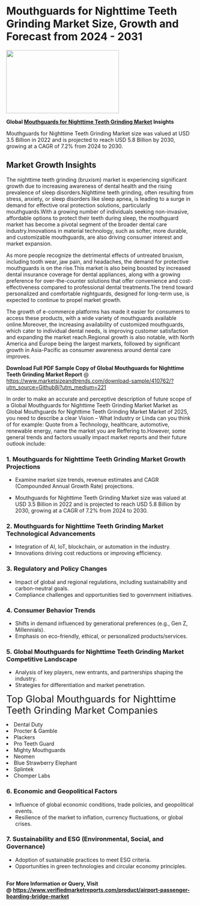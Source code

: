<H1>Mouthguards for Nighttime Teeth Grinding Market Size, Growth and Forecast from 2024 - 2031</H1><img class="aligncenter size-medium wp-image-584254" src="https://thirdeyenews.in/wp-content/uploads/2024/09/Global-Market-Research-300x168.jpeg" alt="" width="300" height="168" /><p><strong>Global&nbsp;<a href="https://www.marketsizeandtrends.com/download-sample/410762/?utm_source=Github8j?utm_medium=221">Mouthguards for Nighttime Teeth Grinding Market</a> Insights</strong></p><p>Mouthguards for Nighttime Teeth Grinding Market size was valued at USD 3.5 Billion in 2022 and is projected to reach USD 5.8 Billion by 2030, growing at a CAGR of 7.2% from 2024 to 2030.</p><p><h2>Market Growth Insights</h2> <p>The nighttime teeth grinding (bruxism) market is experiencing significant growth due to increasing awareness of dental health and the rising prevalence of sleep disorders.Nighttime teeth grinding, often resulting from stress, anxiety, or sleep disorders like sleep apnea, is leading to a surge in demand for effective oral protection solutions, particularly mouthguards.With a growing number of individuals seeking non-invasive, affordable options to protect their teeth during sleep, the mouthguard market has become a pivotal segment of the broader dental care industry.Innovations in material technology, such as softer, more durable, and customizable mouthguards, are also driving consumer interest and market expansion.</p> <p>As more people recognize the detrimental effects of untreated bruxism, including tooth wear, jaw pain, and headaches, the demand for protective mouthguards is on the rise.This market is also being boosted by increased dental insurance coverage for dental appliances, along with a growing preference for over-the-counter solutions that offer convenience and cost-effectiveness compared to professional dental treatments.The trend toward personalized and comfortable nightguards, designed for long-term use, is expected to continue to propel market growth.</p> <p>The growth of e-commerce platforms has made it easier for consumers to access these products, with a wide variety of mouthguards available online.Moreover, the increasing availability of customized mouthguards, which cater to individual dental needs, is improving customer satisfaction and expanding the market reach.Regional growth is also notable, with North America and Europe being the largest markets, followed by significant growth in Asia-Pacific as consumer awareness around dental care improves.</p> <p><span class=""><strong>Download Full PDF Sample Copy of Global Mouthguards for Nighttime Teeth Grinding Market Report</strong> @ <a href="https://www.marketsizeandtrends.com/download-sample/410762/?utm_source=Github8j?utm_medium=221" target="_blank">https://www.marketsizeandtrends.com/download-sample/410762/?utm_source=Github8j?utm_medium=221</a></span></p><p>In order to make an accurate and perceptive description of future scope of a Global&nbsp;Mouthguards for Nighttime Teeth Grinding Market Market as Global&nbsp;Mouthguards for Nighttime Teeth Grinding Market Market of 2025, you need to describe a clear Vision &ndash; What Industry or Linda can you think of for example: Quote from a Technology, healthcare, automotive, renewable energy, name the market you are Reffering to.However, some general trends and factors usually impact market reports and their future outlook include:</p><h3>1.&nbsp;<strong>Mouthguards for Nighttime Teeth Grinding Market Growth Projections</strong></h3><ul><li>Examine market size trends, revenue estimates and CAGR (Compounded Annual Growth Rate) projections.</li><li><p>Mouthguards for Nighttime Teeth Grinding Market size was valued at USD 3.5 Billion in 2022 and is projected to reach USD 5.8 Billion by 2030, growing at a CAGR of 7.2% from 2024 to 2030.</p></li></ul><h3>2.&nbsp;<strong>Mouthguards for Nighttime Teeth Grinding Market Technological Advancements</strong></h3><ul><li>Integration of AI, IoT, blockchain, or automation in the industry.</li><li>Innovations driving cost reductions or improving efficiency.</li></ul><h3>3.&nbsp;<strong>Regulatory and Policy Changes</strong></h3><ul><li>Impact of global and regional regulations, including sustainability and carbon-neutral goals.</li><li>Compliance challenges and opportunities tied to government initiatives.</li></ul><h3>4.&nbsp;<strong>Consumer Behavior Trends</strong></h3><ul><li>Shifts in demand influenced by generational preferences (e.g., Gen Z, Millennials).</li><li>Emphasis on eco-friendly, ethical, or personalized products/services.</li></ul><h3>5.&nbsp;<strong>Global Mouthguards for Nighttime Teeth Grinding Market Competitive Landscape</strong></h3><ul><li>Analysis of key players, new entrants, and partnerships shaping the industry.</li><li>Strategies for differentiation and market penetration.</li></ul><p data-pm-slice="1 1 []"><span style="color: inherit; font-family: inherit; font-size: 25px;">Top Global Mouthguards for Nighttime Teeth Grinding Market Companies</span></p><div class="" data-test-id=""><p><li>Dental Duty</li><li> Procter & Gamble</li><li> Plackers</li><li> Pro Teeth Guard</li><li> Mighty Mouthguards</li><li> Neomen</li><li> Blue Strawberry Elephant</li><li> Splintek</li><li> Chomper Labs</li></p></div><h3>6.&nbsp;<strong>Economic and Geopolitical Factors</strong></h3><ul><li>Influence of global economic conditions, trade policies, and geopolitical events.</li><li>Resilience of the market to inflation, currency fluctuations, or global crises.</li></ul><h3>7.&nbsp;<strong>Sustainability and ESG (Environmental, Social, and Governance)</strong></h3><ul><li>Adoption of sustainable practices to meet ESG criteria.</li><li>Opportunities in green technologies and circular economy principles.</li></ul><h2><strong style="font-size: 14px;">For More Information or Query, Visit @&nbsp;</strong><a style="background-color: #ffffff; font-size: 14px;" href="https://www.marketsizeandtrends.com/report/mouthguards-for-nighttime-teeth-grinding-market/" target="_blank">https://www.verifiedmarketreports.com/product/airport-passenger-boarding-bridge-market</a></h2>